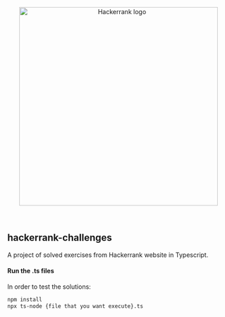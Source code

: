 <p align="center"><img src="src/main/resources/logo.png" alt="Hackerrank logo" width="450" align="center"/></p><br/>

## hackerrank-challenges

A project of solved exercises from Hackerrank website in Typescript.

#### Run the .ts files

In order to test the solutions:

```bash
npm install
npx ts-node {file that you want execute}.ts
```
